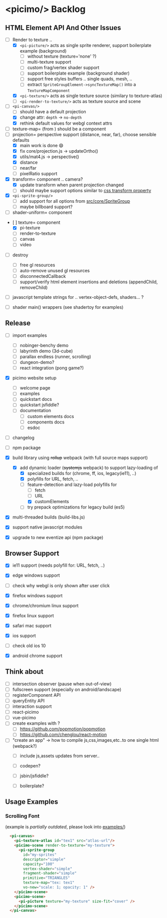 # &lt;picimo/&gt; Backlog

HTML Element API And Other Issues
---------------------------------

- [ ] Render to texture ..
  - [x] `<pi-picture/>` acts as single sprite renderer, support boilerplate example (background)
    - [ ] without texture (texture='none' ?)
    - [ ] multi-texture support
    - [ ] custom frag/vertex shader support
    - [ ] support boilerplate example (background shader)
    - [ ] support free styles buffers .. single quads, mesh, ..
    - [ ] extract `SpriteGroupElement->syncTextureMap()` into a `TextureMapComponent`
  - [x] `<pi-texture/>` acts as single texture source (similary to texture-atlas)
  - [ ] `<pi-render-to-texture/>` acts as texture source and scene
- [ ] `<pi-canvas/>`
  - [ ] should have a default projection
  - [x] change attr: `depth` &rarr; `no-depth`
  - [x] rethink default values for webgl context attrs
- [ ] texture-map= (from <pi-sprite-group>) should be a component
- [ ] projection= perspective support (distance, near, far), choose sensible defaults
  - [x] main work is done :smile:
  - [x] fix core/projection.js -> updateOrtho()
  - [x] utils/mat4.js -> perspective()
  - [x] distance
  - [ ] near/far
  - [ ] pixelRatio support
- [x] transform= component .. camera?
  - [x] update transform when parent projection changed
  - [ ] should maybe support options similar to [css transform property](https://www.w3schools.com/cssref/css3_pr_transform.asp)
- [x] `<pi-sprite-group/>`
  - [ ] add support for all options from [src/core/SpriteGroup](src/core/sprite_group.js)
  - [ ] maybe billboard support?
- [ ] shader-uniform= component
- [ ] texture= component
  - [x] pi-texture
  - [ ] render-to-texture
  - [ ] canvas
  - [ ] video
- [ ] destroy
  - [ ] free gl resources
  - [ ] auto-remove unused gl resources
  - [ ] disconnectedCallback
  - [ ] support/verify html element insertions and deletions (appendChild, removeChild)
- [ ] javascript template strings for .. vertex-object-defs, shaders... ?
- [ ] shader main() wrappers (see shadertoy for examples)


Release
-------

- [ ] import examples
  - [ ] nobinger-benchy demo
  - [ ] labyrinth demo (3d-cube)
  - [ ] parallax endless (runner, scrolling)
  - [ ] dungeon-demo?
  - [ ] react integration (pong game?)
- [x] picimo website setup
  - [ ] welcome page
  - [ ] examples
  - [ ] quickstart docs
  - [ ] quickstart jsfiddle?
  - [ ] documentation
    - [ ] custom elements docs
    - [ ] components docs
    - [ ] esdoc
- [ ] changelog
- [ ] npm package
- [x] build library using ~~rollup~~ webpack (with full source maps support)
  - [x] add dynamic loader (~~systemjs~~ webpack) to support lazy-loading of
    - [x] specialized builds for (chrome, ff, ios, legacy(ie11), ..)
    - [x] polyfills for URL, fetch, ..
    - [ ] feature-detection and lazy-load polyfills for
      - [ ] fetch
      - [ ] URL
      - [x] customElements
    - [ ] try prepack optimizations for legacy build (es5)
- [x] multi-threaded builds (build-libs.js)
- [x] support native javascript modules
- [x] upgrade to new eventize api (npm package)


Browser Support
---------------

- [x] ie11 support (needs polyfill for: URL, fetch, ..)
- [x] edge windows support
 - [ ] check why webgl is only shown after user click
- [x] firefox windows support
- [x] chrome/chromium linux support
- [x] firefox linux support
- [x] safari mac support
- [x] ios support
 - [ ] check old ios 10
- [x] android chrome support


Think about
-----------

- [ ] intersection observer (pause when out-of-view)
- [ ] fullscreen support (especially on android/landscape)
- [ ] registerComponent API
- [ ] queryEntity API
- [ ] interaction support
- [ ] react-picimo
- [ ] vue-picimo
- [ ] create examples with ?
  - [ ] https://github.com/popmotion/popmotion
  - [ ] https://github.com/chenglou/react-motion
- [ ] "create an app" -> how to compile js,css,images,etc..to one single html (webpack?)
  - [ ] include js,assets updates from server..
  - [ ] codepen?
  - [ ] jsbin/jsfiddle?
  - [ ] boilerplate?


Usage Examples
--------------

### Scrolling Font

(example is _partially outdated_, please look into [examples/](examples/))

```html
  <pi-canvas>
    <pi-texture-atlas id="tex1" src="atlas-url"/>
    <picimo-scene render-to-texture="my-texture">
      <pi-sprite-group
        id="my-sprites"
        descriptor="simple"
        capacity="100"
        vertex-shader="simple"
        fragment-shader="simple"
        primitive="TRIANGLES"
        texture-map="tex: tex1"
        vo-new="scale: 1; opacity: 1" />
    </picimo-scene>
    <picimo-scene>
      <pi-picture texture="my-texture" size-fit="cover" />
    </picimo-scene>
  </pi-canvas>
```


